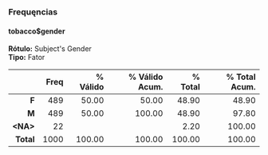 ### Frequęncias  
#### tobacco$gender  
**Rótulo:** Subject's Gender  
**Tipo:** Fator  

|     &nbsp; | Freq | % Válido | % Válido  Acum. | % Total | % Total Acum. |
|-----------:|-----:|---------:|----------------:|--------:|--------------:|
|      **F** |  489 |    50.00 |           50.00 |   48.90 |         48.90 |
|      **M** |  489 |    50.00 |          100.00 |   48.90 |         97.80 |
| **\<NA\>** |   22 |          |                 |    2.20 |        100.00 |
|  **Total** | 1000 |   100.00 |          100.00 |  100.00 |        100.00 |
